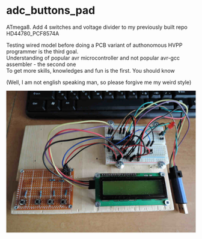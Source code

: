# adc_buttons_pad
ATmega8. Add 4 switches and voltage divider to my previously built repo HD44780_PCF8574A<br>

Testing wired model before doing a PCB variant of authonomous HVPP programmer is the third goal.<br>
Understanding of popular avr microcontroller and not popular avr-gcc assembler - the second one<br>
To get more skills, knowledges and fun is the first. You should know<br>

(Well, I am not english speaking man, so please forgive me my weird style)

![screenshot](ADC.JPG)

